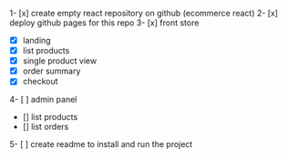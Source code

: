 1- [x] create empty react repository on github (ecommerce react)
2- [x] deploy github pages for this repo
3- [x] front store 
  - [x] landing
  - [x] list products 
  - [x] single product view 
  - [x] order summary  
  - [x] checkout
  
4- [ ] admin panel
  - [] list products 
  - [] list orders
  
5- [ ] create readme to install and run the project
